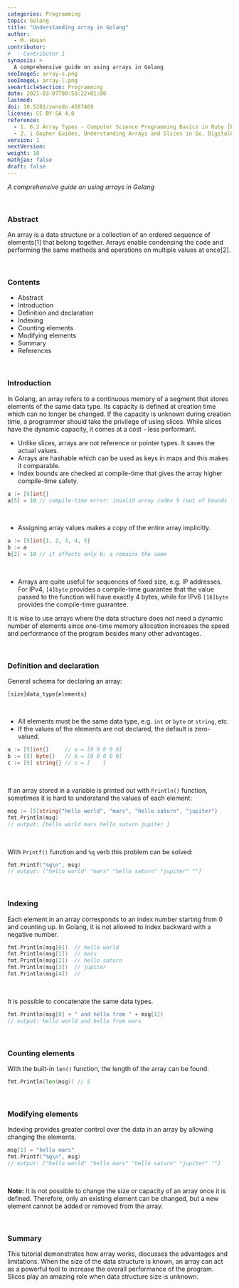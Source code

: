 ```yaml
---
categories: Programming
topic: Golang
title: "Understanding array in Golang"
author:
  - M. Hasan
contributor:
#  - Contributor 1
synopsis: >
  A comprehensive guide on using arrays in Golang
seoImageS: array-s.png
seoImageL: array-l.png
seoArticleSection: Programming
date: 2021-03-07T00:53:22+01:00
lastmod:
doi: 10.5281/zenodo.4587469
license: CC BY-SA 4.0
reference:
  - 1. 6.2 Array Types - Computer Science Programming Basics in Ruby [Book], accessed March 6, 2021, https://www.oreilly.com/library/view/computer-scienceprogramming/9781449356835/sixdot2_array_types.html
  - 2. i Gopher Guides, Understanding Arrays and Slices in Go, DigitalOcean, accessed March 6, 2021, https://www.digitalocean.com/community/tutorials/understanding-arrays-and-slices-in-go
version: 1
nextVersion:
weight: 10
mathjax: false
draft: false
---
```


*A comprehensive guide on using arrays in Golang*


&nbsp;

### Abstract

An array is a data structure or a collection of an ordered sequence of elements[1] that belong together.
Arrays enable condensing the code and performing the same methods and operations on multiple values at once[2].


&nbsp;

### Contents

- Abstract
- Introduction
- Definition and declaration
- Indexing
- Counting elements
- Modifying elements
- Summary
- References


&nbsp;

### Introduction

In Golang, an array refers to a continuous memory of a segment that stores elements of the same data type.
Its capacity is defined at creation time which can no longer be changed. If the capacity is unknown during
creation time, a programmer should take the privilege of using slices. While slices have the dynamic capacity,
it comes at a cost - less performant.

- Unlike slices, arrays are not reference or pointer types. It saves the actual values.
- Arrays are hashable which can be used as keys in maps and this makes it comparable.
- Index bounds are checked at compile-time that gives the array higher compile-time safety.

```go
a := [5]int{}
a[5] = 10 // compile-time error: invalid array index 5 (out of bounds for 5-element array)
```

&nbsp;

- Assigning array values makes a copy of the entire array implicitly.

```go
a := [5]int{1, 2, 3, 4, 5}
b := a
b[2] = 10 // it affects only b; a remains the same
```

&nbsp;

- Arrays are quite useful for sequences of fixed size, e.g. IP addresses. For IPv4, `[4]byte` provides a
compile-time guarantee that the value passed to the function will have exactly 4 bytes, while for IPv6
`[16]byte` provides the compile-time guarantee.

It is wise to use arrays where the data structure does not need a dynamic number of elements since one-time
memory allocation increases the speed and performance of the program besides many other advantages.


&nbsp;

### Definition and declaration

General schema for declaring an array:

`[size]data_type{elements}`

&nbsp;

- All elements must be the same data type, e.g. `int` or `byte` or `string`, etc.
- If the values of the elements are not declared, the default is zero-valued.

```go
a := [5]int{}     // a = [0 0 0 0 0]
b := [5] byte{}   // b = [0 0 0 0 0]
c := [5] string{} // c = [    ]
```

&nbsp;

If an array stored in a variable is printed out with `Println()` function, sometimes it is hard to
understand the values of each element:

```go
msg := [5]string{"hello world", "mars", "hello saturn", "jupiter"}
fmt.Println(msg)
// output: [hello world mars hello saturn jupiter ]
```

&nbsp;

With `Printf()` function and `%q` verb this problem can be solved:

```go
fmt.Printf("%q\n", msg)
// output: ["hello world" "mars" "hello saturn" "jupiter" ""]
```


&nbsp;

### Indexing

Each element in an array corresponds to an index number starting from 0 and counting up. In Golang,
it is not allowed to index backward with a negative number.

```go
fmt.Println(msg[0])  // hello world
fmt.Println(msg[1])  // mars
fmt.Println(msg[2])  // hello saturn
fmt.Println(msg[3])  // jupiter
fmt.Println(msg[4])  // 
```

&nbsp;

It is possible to concatenate the same data types.

```go
fmt.Println(msg[0] + " and hello from " + msg[1])
// output: hello world and hello from mars
```


&nbsp;

### Counting elements

With the built-in `len()` function, the length of the array can be found.

```go
fmt.Println(len(msg)) // 5
```


&nbsp;

### Modifying elements

Indexing provides greater control over the data in an array by allowing changing the elements.

```go
msg[1] = "hello mars"
fmt.Printf("%q\n", msg)
// output: ["hello world" "hello mars" "hello saturn" "jupiter" ""]
```

&nbsp;

**Note:** It is not possible to change the size or capacity of an array once it is defined.
Therefore, only an existing element can be changed, but a new element cannot be added or
removed from the array.


&nbsp;

### Summary

This tutorial demonstrates how array works, discusses the advantages and limitations.
When the size of the data structure is known, an array can act as a powerful tool to
increase the overall performance of the program. Slices play an amazing role when
data structure size is unknown.
